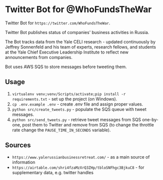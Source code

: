 # Twitter Bot for @WhoFundsTheWar

Twitter Bot for `https://twitter.com/WhoFundsTheWar`.

Twitter Bot publishes status of companies' business activities in Russia.

The Bot tracks data from the Yale CELI research - updated continuously by Jeffrey Sonnenfeld and his team of experts, research fellows, and students at the Yale Chief Executive Leadership Institute to reflect new announcements from companies.

Bot uses AWS SQS to store messages before tweeting them.

## Usage

1. `virtualenv venv;venv/Scripts/activate;pip install -r requirements.txt` - set up the project (on Windows).
2. `cp .env.example .env` - create .env file and assign proper values.
3. `python src/create_tweets.py` - populate the SQS queue with tweet messages.
4. `python src/send_tweets.py` - retrieve tweet messages from SQS one-by-one, post them to Twitter and remove from SQS (to change the throttle rate change the `PAUSE_TIME_IN_SECONDS` variable).

## Sources

- `https://www.yalerussianbusinessretreat.com/` - as a main source of information
- `https://airtable.com/shri4fzaMzXrQ3ZHp/tbloSNFhgc3BjkuC8` - for supplementary data, e.g. twitter handles
